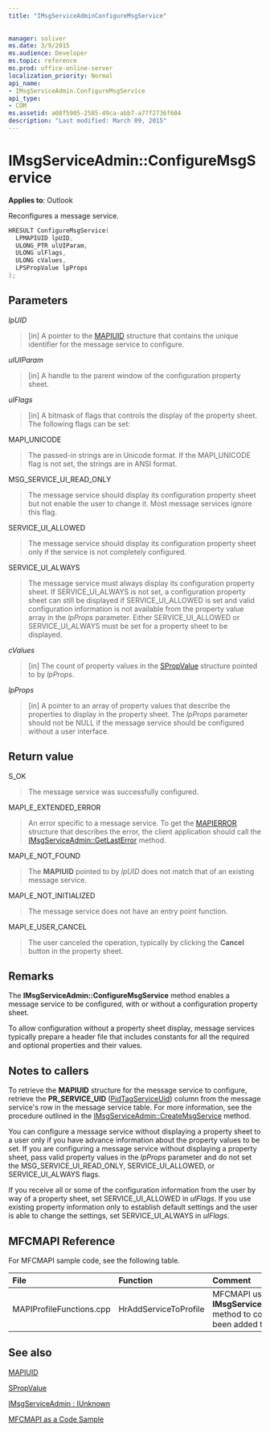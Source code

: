 ```yaml
---
title: "IMsgServiceAdminConfigureMsgService"
 
 
manager: soliver
ms.date: 3/9/2015
ms.audience: Developer
ms.topic: reference
ms.prod: office-online-server
localization_priority: Normal
api_name:
- IMsgServiceAdmin.ConfigureMsgService
api_type:
- COM
ms.assetid: a08f5905-2585-49ca-abb7-a77f2736f604
description: "Last modified: March 09, 2015"
---
```


# IMsgServiceAdmin::ConfigureMsgService

  
  
**Applies to**: Outlook 
  
Reconfigures a message service.
  
```cpp
HRESULT ConfigureMsgService(
  LPMAPIUID lpUID,
  ULONG_PTR ulUIParam,
  ULONG ulFlags,
  ULONG cValues,
  LPSPropValue lpProps
);
```

## Parameters

 _lpUID_
  
> [in] A pointer to the [MAPIUID](mapiuid.md) structure that contains the unique identifier for the message service to configure. 
    
 _ulUIParam_
  
> [in] A handle to the parent window of the configuration property sheet.
    
 _ulFlags_
  
> [in] A bitmask of flags that controls the display of the property sheet. The following flags can be set:
    
MAPI_UNICODE 
  
> The passed-in strings are in Unicode format. If the MAPI_UNICODE flag is not set, the strings are in ANSI format.
    
MSG_SERVICE_UI_READ_ONLY 
  
> The message service should display its configuration property sheet but not enable the user to change it. Most message services ignore this flag.
    
SERVICE_UI_ALLOWED 
  
> The message service should display its configuration property sheet only if the service is not completely configured.
    
SERVICE_UI_ALWAYS 
  
> The message service must always display its configuration property sheet. If SERVICE_UI_ALWAYS is not set, a configuration property sheet can still be displayed if SERVICE_UI_ALLOWED is set and valid configuration information is not available from the property value array in the  _lpProps_ parameter. Either SERVICE_UI_ALLOWED or SERVICE_UI_ALWAYS must be set for a property sheet to be displayed. 
    
 _cValues_
  
> [in] The count of property values in the [SPropValue](spropvalue.md) structure pointed to by  _lpProps_. 
    
 _lpProps_
  
> [in] A pointer to an array of property values that describe the properties to display in the property sheet. The  _lpProps_ parameter should not be NULL if the message service should be configured without a user interface. 
    
## Return value

S_OK 
  
> The message service was successfully configured.
    
MAPI_E_EXTENDED_ERROR 
  
> An error specific to a message service. To get the [MAPIERROR](mapierror.md) structure that describes the error, the client application should call the [IMsgServiceAdmin::GetLastError](imsgserviceadmin-getlasterror.md) method. 
    
MAPI_E_NOT_FOUND 
  
> The **MAPIUID** pointed to by  _lpUID_ does not match that of an existing message service. 
    
MAPI_E_NOT_INITIALIZED 
  
> The message service does not have an entry point function.
    
MAPI_E_USER_CANCEL 
  
> The user canceled the operation, typically by clicking the **Cancel** button in the property sheet. 
    
## Remarks

The **IMsgServiceAdmin::ConfigureMsgService** method enables a message service to be configured, with or without a configuration property sheet. 
  
To allow configuration without a property sheet display, message services typically prepare a header file that includes constants for all the required and optional properties and their values.
  
## Notes to callers

To retrieve the **MAPIUID** structure for the message service to configure, retrieve the **PR_SERVICE_UID** ([PidTagServiceUid](pidtagserviceuid-canonical-property.md)) column from the message service's row in the message service table. For more information, see the procedure outlined in the [IMsgServiceAdmin::CreateMsgService](imsgserviceadmin-createmsgservice.md) method. 
  
You can configure a message service without displaying a property sheet to a user only if you have advance information about the property values to be set. If you are configuring a message service without displaying a property sheet, pass valid property values in the  _lpProps_ parameter and do not set the MSG_SERVICE_UI_READ_ONLY, SERVICE_UI_ALLOWED, or SERVICE_UI_ALWAYS flags. 
  
If you receive all or some of the configuration information from the user by way of a property sheet, set SERVICE_UI_ALLOWED in  _ulFlags_. If you use existing property information only to establish default settings and the user is able to change the settings, set SERVICE_UI_ALWAYS in  _ulFlags_.
  
## MFCMAPI Reference

For MFCMAPI sample code, see the following table.
  
|**File**|**Function**|**Comment**|
|:-----|:-----|:-----|
|MAPIProfileFunctions.cpp  <br/> |HrAddServiceToProfile  <br/> |MFCMAPI uses the **IMsgServiceAdmin::ConfigureMsgService** method to configure a service that has been added to a profile.  <br/> |
   
## See also



[MAPIUID](mapiuid.md)
  
[SPropValue](spropvalue.md)
  
[IMsgServiceAdmin : IUnknown](imsgserviceadminiunknown.md)


[MFCMAPI as a Code Sample](mfcmapi-as-a-code-sample.md)

